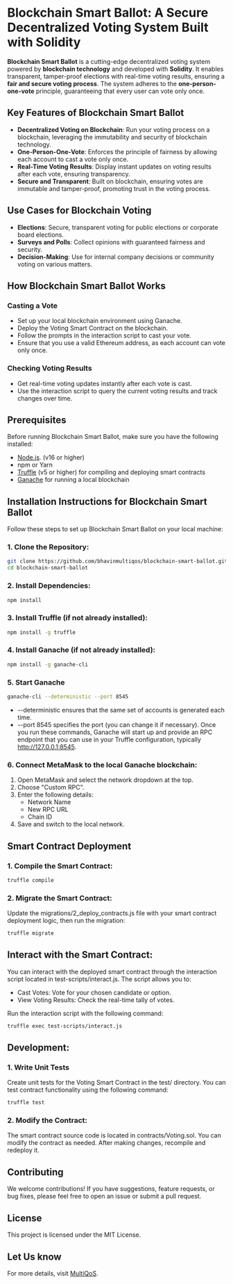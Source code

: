 # Blockchain Smart Ballot: A Secure Decentralized Voting System Built with Solidity

**Blockchain Smart Ballot** is a cutting-edge decentralized voting system powered by **blockchain technology** and developed with **Solidity**. It enables transparent, tamper-proof elections with real-time voting results, ensuring a **fair and secure voting process**. The system adheres to the **one-person-one-vote** principle, guaranteeing that every user can vote only once.
  
## Key Features of Blockchain Smart Ballot
* **Decentralized Voting on Blockchain**: Run your voting process on a blockchain, leveraging the immutability and security of blockchain technology.
* **One-Person-One-Vote**: Enforces the principle of fairness by allowing each account to cast a vote only once.
* **Real-Time Voting Results**: Display instant updates on voting results after each vote, ensuring transparency.
* **Secure and Transparent**: Built on blockchain, ensuring votes are immutable and tamper-proof, promoting trust in the voting process.

## Use Cases for Blockchain Voting
* **Elections**: Secure, transparent voting for public elections or corporate board elections.
* **Surveys and Polls**: Collect opinions with guaranteed fairness and security.
* **Decision-Making**: Use for internal company decisions or community voting on various matters.

## How Blockchain Smart Ballot Works
### Casting a Vote
* Set up your local blockchain environment using Ganache.
* Deploy the Voting Smart Contract on the blockchain.
* Follow the prompts in the interaction script to cast your vote.
* Ensure that you use a valid Ethereum address, as each account can vote only once.
### Checking Voting Results
* Get real-time voting updates instantly after each vote is cast.
* Use the interaction script to query the current voting results and track changes over time.

## Prerequisites
Before running Blockchain Smart Ballot, make sure you have the following installed:

* [Node.js](https://nodejs.org/en). (v16 or higher)
* npm or Yarn
* [Truffle](https://archive.trufflesuite.com/) (v5 or higher) for compiling and deploying smart contracts
* [Ganache](https://archive.trufflesuite.com/ganache/) for running a local blockchain

## Installation Instructions for Blockchain Smart Ballot
Follow these steps to set up Blockchain Smart Ballot on your local machine:
### 1. Clone the Repository:
```bash
git clone https://github.com/bhavinmultiqos/blockchain-smart-ballot.git
cd blockchain-smart-ballot
```
### 2. Install Dependencies:
```bash
npm install
```
### 3. Install Truffle (if not already installed):
```bash
npm install -g truffle
```
### 4. Install Ganache (if not already installed):
```bash
npm install -g ganache-cli
```
### 5. Start Ganache
```bash
ganache-cli --deterministic --port 8545
```
* --deterministic ensures that the same set of accounts is generated each time.
* --port 8545 specifies the port (you can change it if necessary).
Once you run these commands, Ganache will start up and provide an RPC endpoint that you can use in your Truffle configuration, typically http://127.0.0.1:8545.

### 6. Connect MetaMask to the local Ganache blockchain:
1. Open MetaMask and select the network dropdown at the top.
2. Choose "Custom RPC".
3. Enter the following details:
    - Network Name
    - New RPC URL
    - Chain ID
4. Save and switch to the local network.

## Smart Contract Deployment
### 1. Compile the Smart Contract:
```bash
truffle compile
```
### 2. Migrate the Smart Contract:
Update the migrations/2_deploy_contracts.js file with your smart contract deployment logic,
then run the migration:
```bash
truffle migrate
```

## Interact with the Smart Contract: 
You can interact with the deployed smart contract through the interaction script located in test-scripts/interact.js. The script allows you to:

* Cast Votes: Vote for your chosen candidate or option.
* View Voting Results: Check the real-time tally of votes.

Run the interaction script with the following command:
```bash
truffle exec test-scripts/interact.js
```
## Development:
### 1. Write Unit Tests
Create unit tests for the Voting Smart Contract in the test/ directory. You can test contract functionality using the following command:
```bash
truffle test
```
### 2. Modify the Contract:
The smart contract source code is located in contracts/Voting.sol. You can modify the contract as needed. After making changes, recompile and redeploy it.

## Contributing
We welcome contributions! If you have suggestions, feature requests, or bug fixes, please feel free to open an issue or submit a pull request.

## License
This project is licensed under the MIT License.

## Let Us know
For more details, visit [MultiQoS](https://multiqos.com/).



